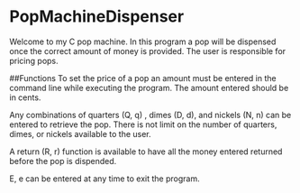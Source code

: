 # PopMachineDispenser
Welcome to my C pop machine. In this program a pop will be dispensed once the correct amount of money is provided.
The user is responsible for pricing pops. 

##Functions
To set the price of a pop an amount must be entered in the command line while executing the program. The amount entered
should be in cents.

Any combinations of quarters (Q, q) , dimes (D, d), and nickels (N, n) can be entered to retrieve the pop. There is not limit on the number of quarters, dimes, or nickels available to the user. 

A return (R, r) function is available to have all the money entered  returned before the pop is dispended.  

E, e can be entered at any time to exit the program. 
